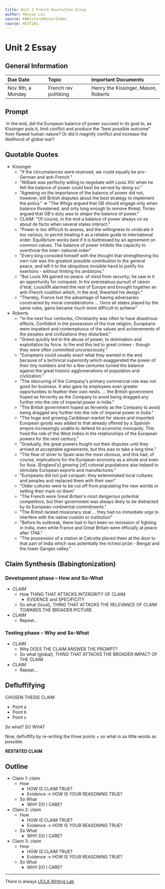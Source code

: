 ```yaml
---
title: Unit 2 French Revolution Essay
author: Houjun Liu
source: KBHistoryMasterIndex
course: HIST201
---
```


# Unit 2 Essay
## General Information
| Due Date | Topic | Important Documents |
| :-- | :-- | :-- |
| Nov 9th, a Monday | French rev politiking | Henry the Kissinger, Mason, Roberts |

## Prompt
 In the end, did the European balance of power succeed in its goal to, as Kissinger puts it, limit conflict and produce the “best possible outcome” from flawed human nature? Or did it magnify conflict and increase the likelihood of global war?
 
 
 ## Quotable Quotes
 * Kissinger
	 *  "If the circumstances were reversed, we could equally be pro-German and anti-French." 
	 * "William was perfectly willing to negotiate with Louis XIV when he felt the balance of power could best be served by doing so."
	 * "Agreeing on the importance of the balance of power did not, however, still British disputes about the best strategy to implement the policy." => "The Whigs argued that GB should engage only when balance threatened, and only long enough to remove threat; Tories argued that GB's duty was to _shape_ the balance of power."
	* CLAIM: "Of course, in the end a balance of power always co es about de facto when several states interact."
	* "Power is too difficult to assess, and the willingness to vindicate it too various, to permit treating it as a reliable guide to international order. Equilibrium works best if it is buttressed by an agreement on common values. The balance of power inhibits the capacity to overthrow the inter- national order"
	* "Every king consoled himself with the thought that strengthening his own rule was the greatest possible contribution to the general peace, and left it to the ubiquitous invisible hand to justify his exertions - without limiting his ambitions."
	* "But Louis XN gained no peace. of mind from security; he saw in it an opportunity for conquest. In his overzealous pursuit of raison d'etat, LouisXN alarmed the rest of Europe and brought together an anti-French coalition which, in the end, thwarted his design."
	* "Thereby, France lost the advantage of having adversaries constrained by moral considerations ...  Once all states played by the same rules, gains became much more difficult to achieve"
* Roberts
	* "In the next four centuries, Christianity was often to have disastrous effects. Confident in the possession of the true religion, Europeans were impatient and contemptuous of the values and achievements of the peoples and civilizations they disturbed."
	* "Greed quickly led to the abuse of power, to domination and exploitation by force. In the end this led to great crimes - though they were often committed unconsciously."
	* "Europeans could usually exact what they wanted in the end because of a technical superiority which exaggerated the power of their tiny numbers and for a few centuries turned the balance against the great historic agglomerations of population and civilization."
	* "The obscuring of the Company's primary commercial role was not good for business. It also gave its employees even greater opportunities to feather their own nests. ... the British government hoped as fervently as the Company to avoid being dragged any further into the role of imperial power in India."
	* "The British government hoped as fervently as the Company to avoid being dragged any further into the role of imperial power in India."
	* "The huge and growing Caribbean market for slaves and imported European goods was added to that already offered by a Spanish empire increasingly unable to defend its economic monopoly. This fixed the role of the West Indies in the relationships of the European powers for the next century."
	* "Gradually, the great powers fought out their disputes until they arrived at acceptable agreements, but this was to take a long time."
	* "The flow of silver to Spain was the most obvious, and this had, of course, implications for the European economy as a whole and even for Asia. [England's] growing [of] colonial populations also helped to stimulate European exports and manufactures."
	* "Europeans did not just conquer; they exterminated local cultures and peoples and replaced them with their own"
	* "Older cultures were to be cut off from populating the new worlds or setting their mark on them"
	* "The French were Great Britain's most dangerous potential competitors, but their government was always likely to be distracted by its European continental commitments."
	* "The British lacked missionary zeal ... they had no immediate urge to interfere with the native custom or institution"
	* "Before its outbreak, there had in fact been no remission of fighting in India, even while France and Great Britain were officially at peace after 1748."
	* "The possession of a station at Calcutta placed them at the door to that part of India which was potentially the richest prize - Bengal and the lower Ganges valley."


## Claim Synthesis (Babingtonization)
### Development phase – How and So-What
- *CLAIM*
	- How THING THAT ATTACKS INTERGRITY OF CLAIM
		- EVIDENCE and SPECIFICITY
	- So what (local), THING THAT ATTACKS THE RELEVANCE OF CLAIM TOWARDS THE BROADER PICTURE
- *CLAIM*
	- Repeat...
	
### Testing phase – Why and So-What
- *CLAIM*
	- Why DOES THE CLAIM ANSWER THE PROMPT?
	- So what (global), THING THAT ATTACKS THE BROADER IMPACT OF THE CLAIM
- *CLAIM*
	- Repeat...
	
## Defluffifying
CHOSEN THESIS CLAIM

* Point a 
* Point b
* Point c

So what? SO WHAT

Now, defluffify by re-writing the three points + so what in as little words as possible.

**RESTATED CLAIM**

## Outline
- Claim 1: *claim*
	- How
		- HOW IS CLAIM TRUE?
		- Evidence -> HOW IS YOUR REASONING TRUE?
	- So What
		- WHY DO I CARE?
- Claim 2: *claim*
	- How
		- HOW IS CLAIM TRUE?
		- Evidence -> HOW IS YOUR REASONING TRUE?
	- So What
		- WHY DO I CARE?
- Claim 3: *claim*
	- How
		- HOW IS CLAIM TRUE?
		- Evidence -> HOW IS YOUR REASONING TRUE?
	- So What
		- WHY DO I CARE?

***

There is always [UCLA Writing Lab](https://wp.ucla.edu/wp-content/uploads/2016/01/UWC_handouts_What-How-So-What-Thesis-revised-5-4-15-RZ.pdf)

